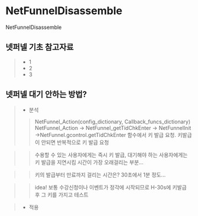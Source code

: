 # NetFunnelDisassemble
NetFunnelDisassemble


## 넷퍼넬 기초 참고자료
> - 1
> - 2
> - 3

  
## 넷퍼넬 대기 안하는 방법?
> - 분석
>> NetFunnel_Action(config_dictionary, Callback_funcs_dictionary)
>> NetFunnel_Action -> NetFunnel_getTidChkEnter -> NetFunnelInit ->NetFunnel.gcontrol.getTidChkEnter 함수에서 키 발급 요청.
>> 키발급이 안되면 반복적으로 키 발급 요청

>> 수용할 수 있는 사용자에게는 즉시 키 발급, 대기해야 하는 사용자에게는 키 발급을 지연시킴
>> 시간이 가장 오래걸리는 부분...

>> 키의 발급부터 만료까지 걸리는 시간은? 30초에서 1분 정도...

>> idea! 보통 수강신청이나 이벤트가 정각에 시작되므로 H-30s에 키발급 후 그 키를 가지고 테스트


> - 적용
